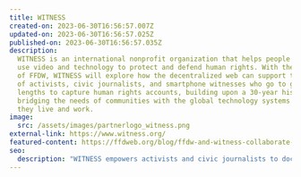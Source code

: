 ```yaml
---
title: WITNESS
created-on: 2023-06-30T16:56:57.007Z
updated-on: 2023-06-30T16:56:57.025Z
published-on: 2023-06-30T16:56:57.035Z
description:
  WITNESS is an international nonprofit organization that helps people
  use video and technology to protect and defend human rights. With the support
  of FFDW, WITNESS will explore how the decentralized web can support the work
  of activists, civic journalists, and smartphone witnesses who go to great
  lengths to capture human rights accounts, building upon a 30-year history
  bridging the needs of communities with the global technology systems in which
  they live and work.
image:
  src: /assets/images/partnerlogo_witness.png
external-link: https://www.witness.org/
featured-content: https://ffdweb.org/blog/ffdw-and-witness-collaborate-to-preserve-authentic-human-rights-records
seo:
  description: "WITNESS empowers activists and civic journalists to document human rights through video technology, exploring decentralized web solutions for preserving crucial evidence."
---
```

